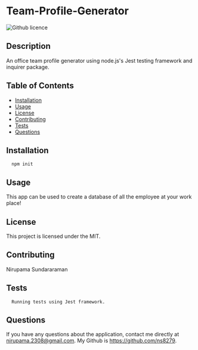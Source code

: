 # Team-Profile-Generator
  ![Github licence](http://img.shields.io/badge/license-MIT-blue.svg)
  
  ## Description
  An office team profile generator using node.js's Jest testing framework and inquirer package.

  ## Table of Contents
  * [Installation](#installation)
  * [Usage](#usage)
  * [License](#license)
  * [Contributing](#contributing)
  * [Tests](#tests)
  * [Questions](#questions)
  
  ## Installation 
      npm init

  ## Usage
  This app can be used to create a database of all the employee at your work place!
   
  ## License
  This project is licensed under the MIT.

  ## Contributing
  Nirupama Sundararaman

  ## Tests
      Running tests using Jest framework.
  
  ## Questions
  If you have any questions about the application, contact me directly at nirupama.2308@gmail.com. My Github is https://github.com/ns8279.
